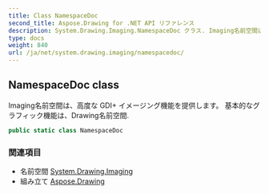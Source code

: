 ```yaml
---
title: Class NamespaceDoc
second_title: Aspose.Drawing for .NET API リファレンス
description: System.Drawing.Imaging.NamespaceDoc クラス. Imaging名前空間は高度な GDI イメージング機能を提供します 基本的なグラフィック機能はDrawing名前空間.
type: docs
weight: 840
url: /ja/net/system.drawing.imaging/namespacedoc/
---
```

## NamespaceDoc class

Imaging名前空間は、高度な GDI+ イメージング機能を提供します。 基本的なグラフィック機能は、Drawing名前空間.

```csharp
public static class NamespaceDoc
```

### 関連項目

* 名前空間 [System.Drawing.Imaging](../../system.drawing.imaging/)
* 組み立て [Aspose.Drawing](../../)


